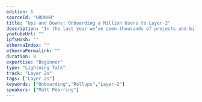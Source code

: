 ```yaml
---
edition: 6
sourceId: "URDNHB"
title: "Ups and Downs: Onboarding a Million Users to Layer-2"
description: "In the last year we’ve seen thousands of projects and billions of dollars migrate over to rollups. Liquidity and users have started aggressively migrating, but there’s still a long way to go. In this talk we’ll cover successful use cases, pain points that make it challenging for both users and developers to onboard, and emerging projects and protocols in the layer 2 space that are showing a lot of promise."
youtubeUrl: ""
ipfsHash: ""
ethernaIndex: ""
ethernaPermalink: ""
duration: 0
expertise: "Beginner"
type: "Lightning Talk"
track: "Layer 2s"
tags: ["Layer 2s"]
keywords: ["Onboarding","Rollups","Layer-2"]
speakers: ["Matt Pearring"]
---
```

